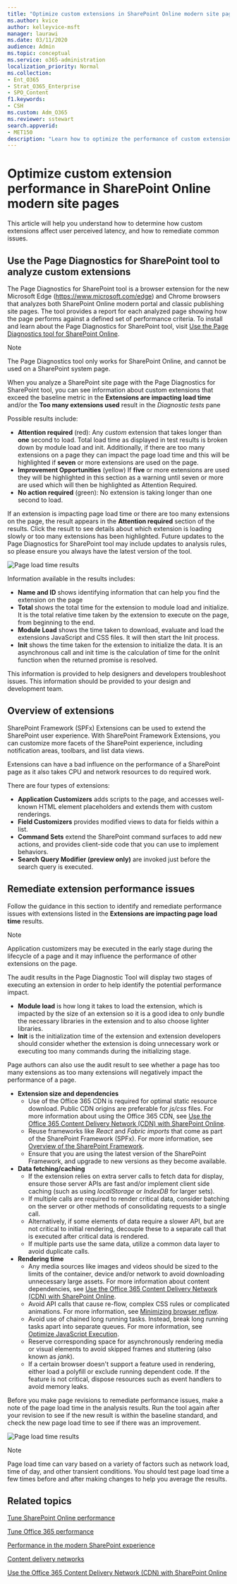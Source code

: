 ```yaml
---
title: "Optimize custom extensions in SharePoint Online modern site pages"
ms.author: kvice
author: kelleyvice-msft
manager: laurawi
ms.date: 03/11/2020
audience: Admin
ms.topic: conceptual
ms.service: o365-administration
localization_priority: Normal
ms.collection: 
- Ent_O365
- Strat_O365_Enterprise
- SPO_Content
f1.keywords:
- CSH
ms.custom: Adm_O365
ms.reviewer: sstewart
search.appverid:
- MET150
description: "Learn how to optimize the performance of custom extensions in SharePoint Online modern site pages."
---
```


# Optimize custom extension performance in SharePoint Online modern site pages

This article will help you understand how to determine how custom extensions affect user perceived latency, and how to remediate common issues.

## Use the Page Diagnostics for SharePoint tool to analyze custom extensions

The Page Diagnostics for SharePoint tool is a browser extension for the new Microsoft Edge (https://www.microsoft.com/edge) and Chrome browsers that analyzes both SharePoint Online modern portal and classic publishing site pages. The tool provides a report for each analyzed page showing how the page performs against a defined set of performance criteria. To install and learn about the Page Diagnostics for SharePoint tool, visit [Use the Page Diagnostics tool for SharePoint Online](page-diagnostics-for-spo.md).

>[!NOTE]
>The Page Diagnostics tool only works for SharePoint Online, and cannot be used on a SharePoint system page.

When you analyze a SharePoint site page with the Page Diagnostics for SharePoint tool, you can see information about custom extensions that exceed the baseline metric in the **Extensions are impacting load time** and/or the **Too many extensions used** result in the _Diagnostic tests_ pane 

Possible results include:

- **Attention required** (red): Any _custom_ extension that takes longer than **one** second to load. Total load time as displayed in test results is broken down by module load and init. 
Additionally, if there are too many extensions on a page they can impact the page load time and this will be highlighted if **seven** or more extensions are used on the page.
- **Improvement Opportunities** (yellow) If **five** or more extensions are used they will be highlighted in this section as a warning until seven or more are used which will then be highlighted as Attention Required.
- **No action required** (green): No extension is taking longer than one second to load.

If an extension is impacting page load time or there are too many extensions on the page, the result appears in the **Attention required** section of the results. Click the result to see details about which extension is loading slowly or too many extensions has been highlighted. Future updates to the Page Diagnostics for SharePoint tool may include updates to analysis rules, so please ensure you always have the latest version of the tool.

![Page load time results](../media/page-diagnostics-for-spo/pagediag-extensions-load-time.png)

Information available in the results includes:

- **Name and ID** shows identifying information that can help you find the extension on the page
- **Total** shows the total time for the extension to module load and initialize. It is the total relative time taken by the extension to execute on the page, from beginning to the end.
- **Module Load** shows the time taken to download, evaluate and load the extensions JavaScript and CSS files. It will then start the Init process.
- **Init** shows the time taken for the extension to initialize the data.
	It is an asynchronous call and init time is the calculation of time for the onInit function when the returned promise is resolved.

This information is provided to help designers and developers troubleshoot issues. This information should be provided to your design and development team.

## Overview of extensions

SharePoint Framework (SPFx) Extensions can be used to extend the SharePoint user experience. With SharePoint Framework Extensions, you can customize more facets of the SharePoint experience, including notification areas, toolbars, and list data views.

Extensions can have a bad influence on the performance of a SharePoint page as it also takes CPU and network resources to do required work.

There are four types of extensions:

- **Application Customizers** adds scripts to the page, and accesses well-known HTML element placeholders and extends them with custom renderings.
- **Field Customizers** provides modified views to data for fields within a list.
- **Command Sets** extend the SharePoint command surfaces to add new actions, and provides client-side code that you can use to implement behaviors.
- **Search Query Modifier (preview only)** are invoked just before the search query is executed.

## Remediate extension performance issues

Follow the guidance in this section to identify and remediate performance issues with extensions listed in the **Extensions are impacting page load time** results.

>[!NOTE]
>Application customizers may be executed in the early stage during the lifecycle of a page and it may influence the performance of other extensions on the page.

The audit results in the Page Diagnostic Tool will display two stages of executing an extension in order to help identify the potential performance impact.

- **Module load** is how long it takes to load the extension, which is impacted by the size of an extension so it is a good idea to only bundle the necessary libraries in the extension and to also choose lighter libraries.
- **Init** is the initialization time of the extension and extension developers should consider whether the extension is doing unnecessary work or executing too many commands during the initializing stage.

Page authors can also use the audit result to see whether a page has too many extensions as too many extensions will negatively impact the performance of a page.

- **Extension size and dependencies**
  - Use of the Office 365 CDN is required for optimal static resource download. Public CDN origins are preferable for _js/css_ files. For more information about using the Office 365 CDN, see [Use the Office 365 Content Delivery Network (CDN) with SharePoint Online](use-microsoft-365-cdn-with-spo.md).
  - Reuse frameworks like _React_ and _Fabric imports_ that come as part of the SharePoint Framework (SPFx). For more information, see [Overview of the SharePoint Framework](https://docs.microsoft.com/sharepoint/dev/spfx/sharepoint-framework-overview).
  - Ensure that you are using the latest version of the SharePoint Framework, and upgrade to new versions as they become available.
- **Data fetching/caching**
  - If the extension relies on extra server calls to fetch data for display, ensure those server APIs are fast and/or implement client side caching (such as using _localStorage_ or _IndexDB_ for larger sets).
  - If multiple calls are required to render critical data, consider batching on the server or other methods of consolidating requests to a single call.
  - Alternatively, if some elements of data require a slower API, but are not critical to initial rendering, decouple these to a separate call that is executed after critical data is rendered.
  - If multiple parts use the same data, utilize a common data layer to avoid duplicate calls.
- **Rendering time**
  - Any media sources like images and videos should be sized to the limits of the container, device and/or network to avoid downloading unnecessary large assets. For more information about content dependencies, see [Use the Office 365 Content Delivery Network (CDN) with SharePoint Online](use-microsoft-365-cdn-with-spo.md).
  - Avoid API calls that cause re-flow, complex CSS rules or complicated animations. For more information, see [Minimizing browser reflow](https://developers.google.com/speed/docs/insights/browser-reflow).
  - Avoid use of chained long running tasks. Instead, break long running tasks apart into separate queues. For more information, see [Optimize JavaScript Execution](https://developers.google.com/web/fundamentals/performance/rendering/optimize-javascript-execution).
  - Reserve corresponding space for asynchronously rendering media or visual elements to avoid skipped frames and stuttering (also known as _jank_).
  - If a certain browser doesn't support a feature used in rendering, either load a polyfill or exclude running dependent code. If the feature is not critical, dispose resources such as event handlers to avoid memory leaks.

Before you make page revisions to remediate performance issues, make a note of the page load time in the analysis results. Run the tool again after your revision to see if the new result is within the baseline standard, and check the new page load time to see if there was an improvement.

![Page load time results](../media/modern-portal-optimization/pagediag-page-load-time.png)

>[!NOTE]
>Page load time can vary based on a variety of factors such as network load, time of day, and other transient conditions. You should test page load time a few times before and after making changes to help you average the results.

## Related topics

[Tune SharePoint Online performance](tune-sharepoint-online-performance.md)

[Tune Office 365 performance](tune-microsoft-365-performance.md)

[Performance in the modern SharePoint experience](https://docs.microsoft.com/sharepoint/modern-experience-performance)

[Content delivery networks](content-delivery-networks.md)

[Use the Office 365 Content Delivery Network (CDN) with SharePoint Online](use-microsoft-365-cdn-with-spo.md)
